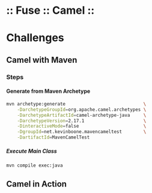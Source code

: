 :: Fuse :: Camel ::
===================

# Challenges

## Camel with Maven

### Steps

#### Generate from Maven Archetype

```sh
mvn archetype:generate                             \
    -DarchetypeGroupId=org.apache.camel.archetypes \
    -DarchetypeArtifactId=camel-archetype-java     \
    -DarchetypeVersion=2.17.1                      \
    -DinteractiveMode=false                        \
    -DgroupId=net.kevinboone.mavencameltest        \
    -DartifactId=MavenCamelTest
```

##### Execute Main Class

```sh
mvn compile exec:java
```

## Camel in Action
